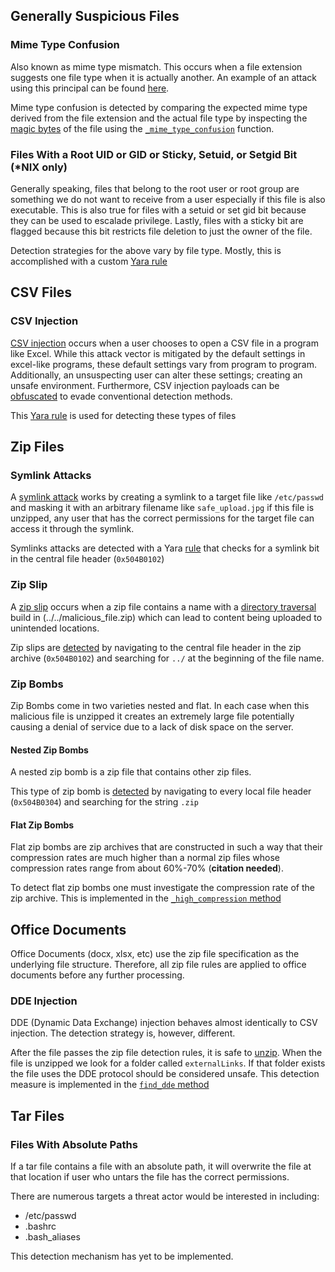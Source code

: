 ## Generally Suspicious Files

### Mime Type Confusion

Also known as mime type mismatch. This occurs when a file extension suggests one file type when it is actually another. An example of an attack using this principal can be found [here](https://capec.mitre.org/data/definitions/209.html).

Mime type confusion is detected by comparing the expected mime type derived from the file extension and the actual file type by inspecting the [magic bytes](https://en.wikipedia.org/wiki/List_of_file_signatures) of the file using the [`_mime_type_confusion`](https://github.com/Jeffallan/badfiles/blob/a17263a5e6fd0312a01c17b33f364f86510105f0/badfiles/badfiles.py#L109) function.


### Files With a Root UID or GID or Sticky, Setuid, or Setgid Bit (*NIX only)

Generally speaking, files that belong to the root user or root group are something we do not want to receive from a user especially if this file is also executable. This is also true for files with a setuid or set gid bit because they can be used to escalade privilege. Lastly, files with a sticky bit are flagged because this bit restricts file deletion to just the owner of the file.

Detection strategies for the above vary by file type. Mostly, this is accomplished with a custom [Yara rule](https://github.com/Jeffallan/badfiles/tree/main/badfiles/rules)

## CSV Files

### CSV Injection
[CSV injection](https://github.com/swisskyrepo/PayloadsAllTheThings/tree/master/CSV%20Injection) occurs when a user chooses to open a CSV file in a program like Excel. While this attack vector is mitigated by the default settings in excel-like programs, these default settings vary from program to program. Additionally, an unsuspecting user can alter these settings; creating an unsafe environment. Furthermore, CSV injection payloads can be [obfuscated](https://blog.reversinglabs.com/blog/cvs-dde-exploits-and-obfuscation) to evade conventional detection methods.

This [Yara rule](https://github.com/Jeffallan/badfiles/blob/main/badfiles/rules/csv_rules.yara) is used for detecting these types of files

## Zip Files

### Symlink Attacks

A [symlink attack](https://security.stackexchange.com/questions/73718/how-zip-symlink-works) works by creating a symlink to a target file like `/etc/passwd` and masking it with an arbitrary filename like `safe_upload.jpg` if this file is unzipped, any user that has the correct permissions for the target file can access it through the symlink.

Symlinks attacks are detected with a Yara [rule](https://github.com/Jeffallan/badfiles/blob/a17263a5e6fd0312a01c17b33f364f86510105f0/badfiles/rules/zip_rules.yara#L1) that checks for a symlink bit in the central file header (`0x504B0102`)

### Zip Slip

A [zip slip](https://github.com/swisskyrepo/PayloadsAllTheThings/blob/ba2c02cc3ef3f63df6351aa55509bdac137fb3b8/Upload%20Insecure%20Files/Zip%20Slip/README.md) occurs when a zip file contains a name with a [directory traversal](https://portswigger.net/web-security/file-path-traversal) build in (../../malicious_file.zip) which can lead to content being uploaded to unintended locations.

Zip slips are [detected](https://github.com/Jeffallan/badfiles/blob/a17263a5e6fd0312a01c17b33f364f86510105f0/badfiles/rules/zip_rules.yara#L60) by navigating to the central file header in the zip archive (`0x504B0102`) and searching for `../` at the beginning of the file name.

### Zip Bombs

Zip Bombs come in two varieties nested and flat. In each case when this malicious file is unzipped it creates an extremely large file potentially causing a denial of service due to a lack of disk space on the server.

#### Nested Zip Bombs

A nested zip bomb is a zip file that contains other zip files.

This type of zip bomb is [detected](https://github.com/Jeffallan/badfiles/blob/a17263a5e6fd0312a01c17b33f364f86510105f0/badfiles/rules/zip_rules.yara#L74) by navigating to every local file header (`0x504B0304`) and searching for the string `.zip`

#### Flat Zip Bombs

Flat zip bombs are zip archives that are constructed in such a way that their compression rates are much higher than a normal zip files whose compression rates range from about 60%-70% (**citation needed**).

To detect flat zip bombs one must investigate the compression rate of the zip archive. This is implemented in the [`_high_compression` method](https://github.com/Jeffallan/badfiles/blob/a17263a5e6fd0312a01c17b33f364f86510105f0/badfiles/badfiles.py#L148)

## Office Documents

Office Documents (docx, xlsx, etc) use the zip file specification as the underlying file structure. Therefore, all zip file rules are applied to office documents before any further processing.

### DDE Injection

DDE (Dynamic Data Exchange) injection behaves almost identically to CSV injection. The detection strategy is, however, different.

After the file passes the zip file detection rules, it is safe to [unzip](https://github.com/Jeffallan/badfiles/blob/a17263a5e6fd0312a01c17b33f364f86510105f0/badfiles/utils.py#L70). When the file is unzipped we look for a folder called `externalLinks`. If that folder exists the file uses the DDE protocol should be considered unsafe. This detection measure is implemented in the [`find_dde` method](https://github.com/Jeffallan/badfiles/blob/a17263a5e6fd0312a01c17b33f364f86510105f0/badfiles/utils.py#L52)

## Tar Files

### Files With Absolute Paths

If a tar file contains a file with an absolute path, it will overwrite the file at that location if user who untars the file has the correct permissions.

There are numerous targets a threat actor would be interested in including:

* /etc/passwd
* .bashrc
* .bash_aliases

This detection mechanism has yet to be implemented.
